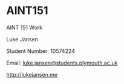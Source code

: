 # AINT151
AINT 151 Work

Luke Jansen

Student Number: 10574224

Email: luke.jansen@students.plymouth.ac.uk

http://lukejansen.me
